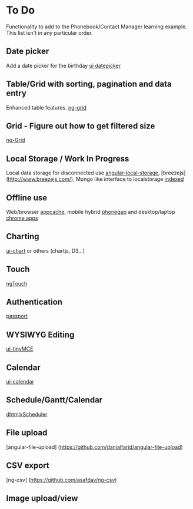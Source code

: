 To Do
=================

Functionality to add to the Phonebook/Contact Manager learning example. This list isn't in any particular order.

## Date picker
Add a date picker for the birthday [ui datepicker](http://angular-ui.github.io/bootstrap/#/datepicker)

## Table/Grid with sorting, pagination and data entry
Enhanced table features. [ng-grid](http://ngmodules.org/modules/ng-grid)

## Grid - Figure out how to get filtered size
[ng-Grid](https://github.com/angular-ui/ng-grid/issues/305)

## Local Storage / Work In Progress
Local data storage for disconnected use [angular-local-storage](https://github.com/grevory/angular-local-storage),
[breezejs] (http://www.breezejs.com/), Mongo like interface to 
localstorage [indexed](http://fluidbyte.net/indexed-query-inexeddb-like-mongo/)

## Offline use
Web/browser [appcache](http://appcachefacts.info/), mobile hybrid [phonegap](http://phonegap.com/) and
desktop/laptop [chrome apps](https://developer.chrome.com/apps/about_apps)

## Charting
[ui-chart](http://ngmodules.org/modules/ui-chart) or others (chartjs, D3...)

## Touch
[ngTouch](http://docs.angularjs.org/api/ngTouch)

## Authentication
[passport](http://passportjs.org/)

## WYSIWYG Editing
[ui-tinyMCE](https://github.com/angular-ui/ui-tinymce)

## Calendar
[ui-calendar](https://github.com/angular-ui/ui-calendar)

## Schedule/Gantt/Calendar
[dhtmlxScheduler](http://www.dhtmlx.com/docs/products/dhtmlxScheduler/index.shtml)

## File upload
[angular-file-upload] (https://github.com/danialfarid/angular-file-upload)

## CSV export
[ng-csv] (https://github.com/asafdav/ng-csv)

## Image upload/view

